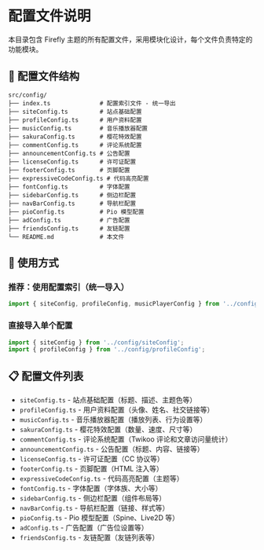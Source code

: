 # 配置文件说明

本目录包含 Firefly 主题的所有配置文件，采用模块化设计，每个文件负责特定的功能模块。

## 📁 配置文件结构

```
src/config/
├── index.ts              # 配置索引文件 - 统一导出
├── siteConfig.ts         # 站点基础配置
├── profileConfig.ts      # 用户资料配置
├── musicConfig.ts        # 音乐播放器配置
├── sakuraConfig.ts       # 樱花特效配置
├── commentConfig.ts      # 评论系统配置
├── announcementConfig.ts # 公告配置
├── licenseConfig.ts      # 许可证配置
├── footerConfig.ts       # 页脚配置
├── expressiveCodeConfig.ts # 代码高亮配置
├── fontConfig.ts         # 字体配置
├── sidebarConfig.ts      # 侧边栏配置
├── navBarConfig.ts       # 导航栏配置
├── pioConfig.ts          # Pio 模型配置
├── adConfig.ts           # 广告配置
├── friendsConfig.ts      # 友链配置
└── README.md             # 本文件
```

## 🚀 使用方式

### 推荐：使用配置索引（统一导入）
```typescript
import { siteConfig, profileConfig, musicPlayerConfig } from '../config';
```

### 直接导入单个配置
```typescript
import { siteConfig } from '../config/siteConfig';
import { profileConfig } from '../config/profileConfig';
```

## 📋 配置文件列表

- `siteConfig.ts` - 站点基础配置（标题、描述、主题色等）
- `profileConfig.ts` - 用户资料配置（头像、姓名、社交链接等）
- `musicConfig.ts` - 音乐播放器配置（播放列表、行为设置等）
- `sakuraConfig.ts` - 樱花特效配置（数量、速度、尺寸等）
- `commentConfig.ts` - 评论系统配置（Twikoo 评论和文章访问量统计）
- `announcementConfig.ts` - 公告配置（标题、内容、链接等）
- `licenseConfig.ts` - 许可证配置（CC 协议等）
- `footerConfig.ts` - 页脚配置（HTML 注入等）
- `expressiveCodeConfig.ts` - 代码高亮配置（主题等）
- `fontConfig.ts` - 字体配置（字体族、大小等）
- `sidebarConfig.ts` - 侧边栏配置（组件布局等）
- `navBarConfig.ts` - 导航栏配置（链接、样式等）
- `pioConfig.ts` - Pio 模型配置（Spine、Live2D 等）
- `adConfig.ts` - 广告配置（广告位设置等）
- `friendsConfig.ts` - 友链配置（友链列表等）


```
